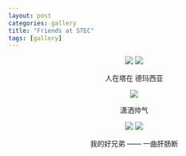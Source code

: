 ```yaml
---
layout: post
categories: gallery
title: "Friends at STEC"
tags: [gallery]
---
```




<center>
        <div class="photoset-grid-lightbox" data-layout="212">
        <img src="{{site.url}}/images/stec/sm-cgz.jpg">
        <img src="{{site.url}}/images/stec/sm-mawei.jpg">
        <p>人在塔在 德玛西亚</p>
        <img src="{{site.url}}/images/stec/sm-renyong.jpg">
        <p>潇洒帅气</p>
        <img src="{{site.url}}/images/stec/sm-yts.jpg">   
        <img src="{{site.url}}/images/stec/sm-wq-zjl.jpg">        
		<p>我的好兄弟  ——  一曲肝肠断</p>
    </div>
</center>




<script src="/assets/js/jquery.photoset-grid.js"></script>

<script src="/assets/js/jquery.colorbox.js"></script>

<script type="text/javascript">
$('.photoset-grid-lightbox').photosetGrid({
  highresLinks: true,
  rel: 'withhearts-gallery',
  gutter: '5px',

  onComplete: function(){
    $('.photoset-grid-lightbox').attr('style', '');
    $('.photoset-grid-lightbox a').colorbox({
      photo: true,
      scalePhotos: true,
      maxHeight:'90%',
      maxWidth:'90%'
    });
  }
});
</script>
